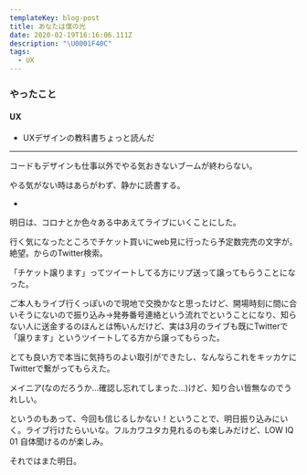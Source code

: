 ```yaml
---
templateKey: blog-post
title: あなたは僕の光
date: 2020-02-19T16:16:06.111Z
description: "\U0001F40C"
tags:
  - UX
---
```

### やったこと

#### UX

* UXデザインの教科書ちょっと読んだ

------

コードもデザインも仕事以外でやる気おきないブームが終わらない。

やる気がない時はあらがわず、静かに読書する。

*


明日は、コロナとか色々ある中あえてライブにいくことにした。

行く気になったところでチケット買いにweb見に行ったら予定数完売の文字が。絶望。からのTwitter検索。


「チケット譲ります」ってツイートしてる方にリプ送って譲ってもらうことになった。


ご本人もライブ行くっぽいので現地で交換かなと思ったけど、開場時刻に間に合いそうにないので振り込み→発券番号連絡という流れでということになり、知らない人に送金するのほんとは怖いんだけど、実は3月のライブも既にTwitterで「譲ります」というツイートしてる方から譲ってもらった。

とても良い方で本当に気持ちのよい取引ができたし、なんならこれをキッカケにTwitterで繋がってもらえた。

メイニア(なのだろうか…確認し忘れてしまった…)けど、知り合い皆無なのでうれしい。

というのもあって、今回も信じるしかない！ということで、明日振り込みにいく。ライブ行けたらいいな。フルカワユタカ見れるのも楽しみだけど、LOW IQ 01 自体聞けるのが楽しみ。


それではまた明日。
